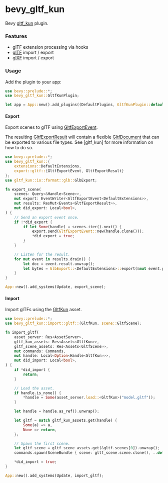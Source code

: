 # bevy_gltf_kun

<!-- cargo-rdme start -->

Bevy [gltf_kun](https://crates.io/crates/gltf_kun) plugin.

### Features

- glTF extension processing via hooks
- [glTF](https://github.com/KhronosGroup/glTF) import / export
- [glXF](https://github.com/KhronosGroup/glXF) import / export

### Usage

Add the plugin to your app:

```rust
use bevy::prelude::*;
use bevy_gltf_kun::GltfKunPlugin;

let app = App::new().add_plugins((DefaultPlugins, GltfKunPlugin::default()));
```

#### Export

Export scenes to glTF using [GltfExportEvent](export::gltf::GltfExportEvent).

The resulting [GltfExportResult](export::gltf::GltfExportResult) will contain a flexible
[GltfDocument](gltf_kun::graph::gltf::document::GltfDocument) that can be exported to various
file types. See [gltf_kun] for more information on how to do so.

```rust
use bevy::prelude::*;
use bevy_gltf_kun::{
    extensions::DefaultExtensions,
    export::gltf::{GltfExportEvent, GltfExportResult}
};
use gltf_kun::io::format::glb::GlbExport;

fn export_scene(
    scenes: Query<&Handle<Scene>>,
    mut export: EventWriter<GltfExportEvent<DefaultExtensions>>,
    mut results: ResMut<Events<GltfExportResult>>,
    mut did_export: Local<bool>,
) {
    // Send an export event once.
    if !*did_export {
        if let Some(handle) = scenes.iter().next() {
            export.send(GltfExportEvent::new(handle.clone()));
            *did_export = true;
        }
    }

    // Listen for the result.
    for mut event in results.drain() {
        let doc = event.result.unwrap();
        let bytes = GlbExport::<DefaultExtensions>::export(&mut event.graph, &doc);
    }
}

App::new().add_systems(Update, export_scene);
```

#### Import

Import glTFs using the [GltfKun](import::gltf::GltfKun) asset.

```rust
use bevy::prelude::*;
use bevy_gltf_kun::import::gltf::{GltfKun, scene::GltfScene};

fn import_gltf(
    asset_server: Res<AssetServer>,
    gltf_kun_assets: Res<Assets<GltfKun>>,
    gltf_scene_assets: Res<Assets<GltfScene>>,
    mut commands: Commands,
    mut handle: Local<Option<Handle<GltfKun>>>,
    mut did_import: Local<bool>,
) {
    if *did_import {
        return;
    }

    // Load the asset.
    if handle.is_none() {
        *handle = Some(asset_server.load::<GltfKun>("model.gltf"));
    }

    let handle = handle.as_ref().unwrap();

    let gltf = match gltf_kun_assets.get(handle) {
        Some(a) => a,
        None => return,
    };

    // Spawn the first scene.
    let gltf_scene = gltf_scene_assets.get(&gltf.scenes[0]).unwrap();
    commands.spawn(SceneBundle { scene: gltf_scene.scene.clone(), ..default() });

    *did_import = true;
}

App::new().add_systems(Update, import_gltf);
```

<!-- cargo-rdme end -->
